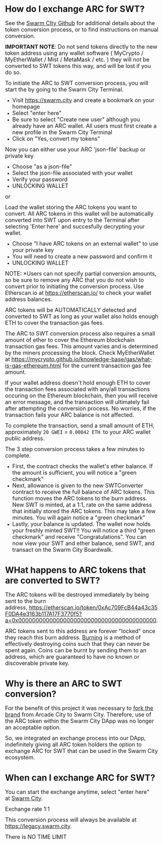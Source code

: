 # How do I exchange ARC for SWT?
<p dir="ltr"><span style="font-size: large;">See the <a href="https://github.com/swarmcity/sc-token/blob/master/token-exchange-miniwhitepaper.md#options-for-exchanging-my-tokens">Swarm CIty Github</a> for additional details about the token conversion process, or to find instructions on manual conversion.</span></p>
<p dir="ltr"><span style="font-size: large;"><strong>IMPORTANT NOTE</strong>: D<span>o not send tokens directly to the new token address using any wallet software ( MyCrypto / MyEtherWallet / Mist / MetaMask / etc. ) they will not be converted to SWT tokens this way, and will be lost if you do so.</span></span></p>
<p dir="ltr"><span><span style="font-size: large;">To initiate the ARC to SWT conversion process, you will start the by going to the Swarm City Terminal.</span></span></p>
<ul>
<li><span style="font-size: large;"><span id="docs-internal-guid-4d47cc0a-f6ab-4d13-8d5b-fc4b9901a289"><span>Visit </span><span><a href="https://swarm.city">https://swarm.city</a>&nbsp;and create a bookmark on your homepage</span></span></span></li>
<li><span style="font-size: large;"><span id="docs-internal-guid-4d47cc0a-f6ab-4d13-8d5b-fc4b9901a289"><span>Select "enter here"</span></span></span></li>
<li><span style="font-size: large;">Be sure to select "Create new user" although you already have an ARC wallet. All users must first create a new profile in the Swarm City Terminal</span></li>
<li><span style="font-size: large;">Click on "Yes, convert my tokens"</span></li>
</ul>
<p><span style="font-size: large;">Now you can either use your ARC 'json-file' backup or private key</span></p>
<ul>
<li><span style="font-size: large;">Choose "as a json-file"</span></li>
<li><span style="font-size: large;">Select the json-file associated with your wallet</span></li>
<li><span style="font-size: large;">Verify your password</span></li>
<li><span style="font-size: large;">UNLOCKING WALLET</span></li>
</ul>
<p><span style="font-size: large;">or</span></p>
<p><span style="font-size: large;">Load the wallet storing the ARC tokens you want to convert. All ARC tokens in this wallet will be automatically converted into SWT upon entry to the Terminal after selecting 'Enter here' and succesfully decrypting your wallet.</span></p>
<ul>
<li><span style="font-size: large;">Choose "I have ARC tokens on an external wallet" to use your private key</span></li>
<li><span style="font-size: large;">You will need to create a new password and confirm it</span></li>
<li><span style="font-size: large;">UNLOCKING WALLET</span></li>
</ul>
<p><span style="font-size: large;">NOTE: *Users can not specify partial conversion amounts, so be sure to remove any ARC that you do not wish to convert prior to initiating the conversion process. Use Etherscan.io at&nbsp;<a href="https://etherscan.io/">https://etherscan.io/</a> to check your wallet address balances.</span></p>
<p><span style="font-size: large;">ARC tokens will be AUTOMATICALLY detected and converted to SWT as long as your wallet also holds enough ETH to cover the transaction gas fees.</span></p>
<p><span style="font-size: large;">The ARC to SWT conversion process also requires a small amount of ether to cover the Ethereum blockchain transaction gas fees. This amount varies and is determined by the miners processing the block. Check&nbsp;MyEtherWallet at&nbsp;<a href="https://myetherwallet.github.io/knowledge-base/gas/what-is-gas-ethereum.html">https://mycrypto.github.io/knowledge-base/gas/what-is-gas-ethereum.html</a>&nbsp;for the current transaction gas fee amount.</span></p>
<p><span style="font-size: large;">If your wallet address doesn't hold enough ETH to cover the transaction fees associated with any/all transactions occuring on the Ethereum blockchain, then you will receive an error message, and the transaction will ultimately fail after attempting the conversion process. No worries, if the transaction fails your ARC balance is not affected.&nbsp;</span></p>
<p><span style="font-size: large;">To complete the transaction, send a small amount of ETH, approximately <code>20 GWEI</code><span>&nbsp;=&nbsp;</span><code>0.00042 ETH </code></span><span style="font-size: large;">to your ARC wallet public address. </span></p>
<p><span style="font-size: large;">The 3 step conversion process takes a few minutes to complete.</span></p>
<ul>
<li><span style="font-size: large;">First, the contract checks the wallet's ether balance. If the amount is sufficient, you will notice a "green checkmark"&nbsp;</span></li>
<li><span style="font-size: large;">Next, allowance is given to the new SWTConverter contract to receive the full balance of ARC tokens. This function moves the ARC tokens to the burn address. New SWT is minted, at a 1:1, rate on the same address that initially stored the ARC tokens. This may take a few minutes. You will again notice a "green checkmark"</span></li>
<li><span style="font-size: large;">Lastly, your balance is updated. The wallet now holds your freshly minted SWT!! You will notice a third "green checkmark" and receive "Congratulations". You can now view your SWT and ether balance, send SWT, and transact on the Swarm City Boardwalk.</span></li>
</ul>

# WHat happens to ARC tokens that are converted to SWT?
<p><span style="font-size: large;"><span>The ARC tokens will be destroyed immediately by being sent to the burn address,&nbsp;<span id="docs-internal-guid-35aa2414-f719-b6d7-eaa4-f1571a96911d"><span><a href="https://etherscan.io/token/0xAc709FcB44a43c35F0DA4e3163b117A17F3770f5?a=0x0000000000000000000000000000000000000000">https://etherscan.io/token/0xAc709FcB44a43c35F0DA4e3163b117A17F3770f5?a=0x0000000000000000000000000000000000000000</a>.</span></span></span></span></p>
<p><span style="font-size: large;">ARC tokens sent to this address are forever "locked" once they reach this burn address.&nbsp;<a href="https://en.bitcoin.it/wiki/Proof_of_burn">Burning</a>&nbsp;is a method of effectively destroying coins such that they can never be spent again. Coins can be burnt&nbsp;by sending them to an address, which are guaranteed to have no known or discoverable private key.</span></p>

# Why is there an ARC to SWT conversion?
<p><span style="font-size: large;">For the benefit of this project it was necessary to <a href="https://press.swarm.city/forking-a-brand-cde5de87d46a">fork the brand</a> from Arcade City to Swarm City. Therefore, use of the ARC token within the Swarm City DApp was no longer an acceptable option.</span></p>
<p><span style="font-size: large;">So, we integrated an exchange process into our DApp, indefinitely giving all ARC token holders the option to exchange ARC for SWT that can be used in the Swarm City ecosystem.&nbsp;&nbsp;</span></p>

# When can I exchange ARC for SWT?
<p><span style="font-size: large;"><span>You can start the exchange anytime, select "enter here" at&nbsp;</span><a class="postlink" href="https://legacy.swarm.city/">Swarm City</a>.</span></p>
<p><span style="font-size: large;">Exchange rate 1:1</span></p>
<p><span style="font-size: large;">This conversion process will always be available at <a href="https://swarm.city/">https://legacy.swarm.city</a>.&nbsp;</span></p>
<p><span style="font-size: large;">There is NO TIME LIMIT</span></p>

# 
